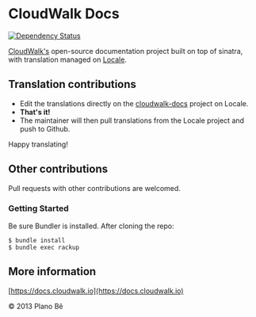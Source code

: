 # CloudWalk Docs

[![Dependency Status](https://gemnasium.com/planobe/cloudwalk-docs.png)](https://gemnasium.com/planobe/cloudwalk-docs)

[CloudWalk's](https://cloudwalk.io) open-source documentation project built on top of sinatra, with translation managed on [Locale](http://www.localeapp.com/).

## Translation contributions

- Edit the translations directly on the [cloudwalk-docs](http://www.localeapp.com/projects/public?search=cloudwalk-docs) project on Locale.
- **That's it!**
- The maintainer will then pull translations from the Locale project and push to Github.

Happy translating!

## Other contributions

Pull requests with other contributions are welcomed.

### Getting Started

Be sure Bundler is installed. After cloning the repo:

```console
$ bundle install
$ bundle exec rackup
```

## More information

[https://docs.cloudwalk.io](https://docs.cloudwalk.io)

© 2013 Plano Bê
